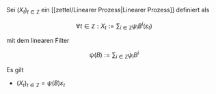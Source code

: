 Sei $(X_t)_{t \in \mathbb{Z}}$ ein [[zettel/Linearer Prozess|Linearer Prozess]] definiert als

$$
	\forall t \in \mathbb{Z} : X_t := \sum_{i \in \mathbb{Z}} \psi_i B^i(\varepsilon_t)
$$

mit dem linearen Filter

$$
	\psi(B) := \sum_{i \in \mathbb{Z}} \psi_iB^i
$$

Es gilt
- $(X_t)_{t \in \mathbb{Z}} = \psi(B)\varepsilon_t$